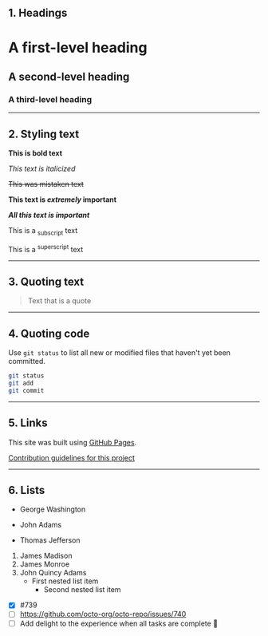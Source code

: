 ## 1. Headings

# A first-level heading
## A second-level heading
### A third-level heading

---

## 2. Styling text


**This is bold text**

_This text is italicized_

~~This was mistaken text~~

**This text is _extremely_ important**

***All this text is important***

This is a <sub>subscript</sub> text

This is a <sup>superscript</sup> text


---


## 3. Quoting text


> Text that is a quote



---
## 4. Quoting code

Use `git status` to list all new or modified files that haven't yet been committed.

```bash
git status
git add
git commit
```

---
## 5. Links

This site was built using [GitHub Pages](https://pages.github.com/).

[Contribution guidelines for this project](readme.md)

---

## 6. Lists



- George Washington
* John Adams
+ Thomas Jefferson

1. James Madison
2. James Monroe
3. John Quincy Adams
   - First nested list item
     - Second nested list item

- [x] #739
- [ ] https://github.com/octo-org/octo-repo/issues/740
- [ ] Add delight to the experience when all tasks are complete :tada: